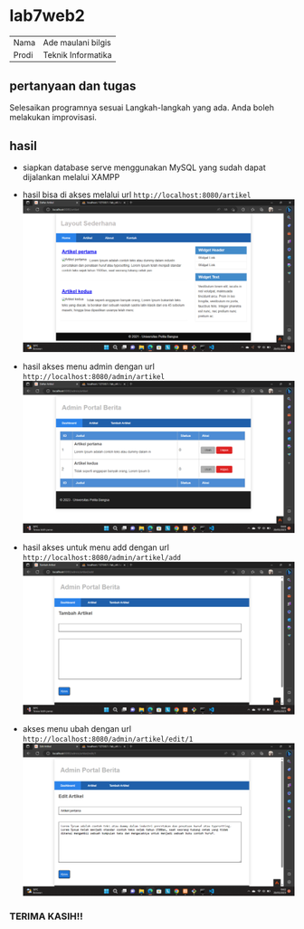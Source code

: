 # lab7web2
<table bprder="1" cellpadding="5" cellspacing="0">
  <tbody>
  <tr>
  <td> Nama </td>
  <td> Ade maulani bilgis</td>
  </tr>
  <tr>
  <td>Prodi</td>
  <td>Teknik Informatika</td>
  </tr>
</table>

## pertanyaan dan tugas
Selesaikan programnya sesuai Langkah-langkah yang ada. Anda boleh melakukan improvisasi.

## hasil
* siapkan database serve menggunakan MySQL yang sudah dapat dijalankan melalui XAMPP
* hasil bisa di akses melalui url ```http://localhost:8080/artikel```
![image.png](https://github.com/forusig/lab7web2/blob/df4197894638ab01202aa03ea1c7905346c67566/ss/ss1.png)

* hasil akses menu admin dengan url ```http://localhost:8080/admin/artikel```
![image.png](https://github.com/forusig/lab7web2/blob/df4197894638ab01202aa03ea1c7905346c67566/ss/ss2.png)

* hasil akses untuk menu add dengan url ```http://localhost:8080/admin/artikel/add```
![image.png](https://github.com/forusig/lab7web2/blob/df4197894638ab01202aa03ea1c7905346c67566/ss/ss3.png)

* akses menu ubah dengan url ```http://localhost:8080/admin/artikel/edit/1```
![image.png](https://github.com/forusig/lab7web2/blob/df4197894638ab01202aa03ea1c7905346c67566/ss/ss4.png)

### TERIMA KASIH!!
